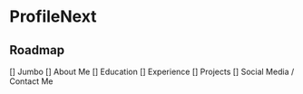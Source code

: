 # ProfileNext

## Roadmap

[] Jumbo
[] About Me
[] Education
[] Experience
[] Projects
[] Social Media / Contact Me
